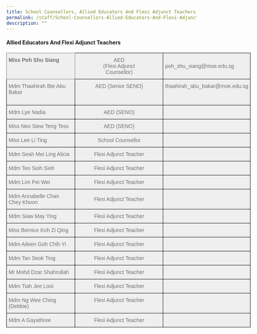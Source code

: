 ```yaml
---
title: School Counsellors, Allied Educators And Flexi Adjunct Teachers
permalink: /staff/School-Counsellors-Allied-Educators-And-Flexi-Adjunct-Teachers/
description: ""
---
```

#### **Allied Educators And Flexi Adjunct Teachers**

<style type="text/css">
.tg  {border-collapse:collapse;border-spacing:0;}
.tg td{border-color:black;border-style:solid;border-width:1px;font-family:Arial, sans-serif;font-size:14px;
  overflow:hidden;padding:10px 5px;word-break:normal;}
.tg th{border-color:black;border-style:solid;border-width:1px;font-family:Arial, sans-serif;font-size:14px;
  font-weight:normal;overflow:hidden;padding:10px 5px;word-break:normal;}
.tg .tg-qarn{background-color:#EFEFEF;color:#6F6F6F;text-align:left;vertical-align:middle}
.tg .tg-a3rt{background-color:#EFEFEF;border-color:inherit;color:#6F6F6F;font-weight:bold;text-align:left;vertical-align:top}
.tg .tg-ksrz{background-color:#EFEFEF;color:#6F6F6F;text-align:center;vertical-align:middle}
.tg .tg-5ytf{background-color:#EFEFEF;color:#6F6F6F;text-align:left;vertical-align:top}
.tg .tg-27m9{background-color:#EFEFEF;color:#6F6F6F;text-align:center;vertical-align:top}
</style>
<table class="tg" style="undefined;table-layout: fixed; width: 646px">
<colgroup>
<col style="width: 209px">
<col style="width: 273px">
<col style="width: 164px">
</colgroup>
<thead>
  <tr>
    <th class="tg-a3rt">Miss Poh Shu Siang<span style="color:#6F6F6F;background-color:#EFEFEF"> </span></th>
    <th class="tg-ksrz"><span style="color:#6F6F6F;background-color:#EFEFEF">     </span>AED<br>      (Flexi Adjunct     <br>      Counsellor)<br></th>
    <th class="tg-qarn"><span style="color:#6F6F6F;background-color:#EFEFEF">                             </span>poh_shu_siang@moe.edu.sg</th>
  </tr>
</thead>
<tbody>
  <tr>
    <td class="tg-5ytf">Mdm Thaahirah Bte Abu Bakar<br><br></td>
    <td class="tg-27m9">AED (Senior SENO)</td>
    <td class="tg-27m9">                thaahirah_abu_bakar@moe.edu.sg</td>
  </tr>
  <tr>
    <td class="tg-5ytf">Mdm Lye Nadia<br></td>
    <td class="tg-27m9"><span style="font-weight:400;font-style:normal;text-decoration:none;color:#6F6F6F;background-color:transparent">AED (SENO)</span></td>
    <td class="tg-27m9"></td>
  </tr>
  <tr>
    <td class="tg-5ytf">Miss Neo Siew Teng Tess <br></td>
    <td class="tg-ksrz"><span style="color:#6F6F6F;background-color:#EFEFEF"> </span>AED (SENO)</td>
    <td class="tg-qarn"><span style="color:#6F6F6F;background-color:#EFEFEF"> </span></td>
  </tr>
  <tr>
    <td class="tg-5ytf">Miss Lee Li Ting <br></td>
    <td class="tg-27m9"> School Counsellor </td>
    <td class="tg-qarn"><span style="color:#6F6F6F;background-color:#EFEFEF"> </span></td>
  </tr>
  <tr>
    <td class="tg-5ytf">Mdm Seah Mei Ling Alicia</td>
    <td class="tg-ksrz"><span style="color:#6F6F6F;background-color:#EFEFEF"> </span>Flexi Adjunct Teacher</td>
    <td class="tg-qarn"><span style="color:#6F6F6F;background-color:#EFEFEF"> </span></td>
  </tr>
  <tr>
    <td class="tg-5ytf">Mdm Teo Sioh Sioh </td>
    <td class="tg-ksrz"><span style="color:#6F6F6F;background-color:#EFEFEF"> </span>Flexi Adjunct Teacher</td>
    <td class="tg-qarn"><span style="color:#6F6F6F;background-color:#EFEFEF"> </span></td>
  </tr>
  <tr>
    <td class="tg-5ytf">Mdm Lim Pei Wei  </td>
    <td class="tg-ksrz"><span style="color:#6F6F6F;background-color:#EFEFEF"> </span>Flexi Adjunct Teacher</td>
    <td class="tg-qarn"><span style="color:#6F6F6F;background-color:#EFEFEF"> </span></td>
  </tr>
  <tr>
    <td class="tg-5ytf">Mdm Annabelle Chan Chey Khoon  </td>
    <td class="tg-ksrz">Flexi Adjunct Teacher</td>
    <td class="tg-qarn"><span style="color:#6F6F6F;background-color:#EFEFEF"> </span></td>
  </tr>
  <tr>
    <td class="tg-5ytf">Mdm Siaw May Ying </td>
    <td class="tg-ksrz"><span style="color:#6F6F6F;background-color:#EFEFEF">    </span>Flexi Adjunct Teacher</td>
    <td class="tg-qarn"><span style="color:#6F6F6F;background-color:#EFEFEF"> </span></td>
  </tr>
  <tr>
    <td class="tg-5ytf">Miss Bernice Koh Zi Qing  </td>
    <td class="tg-ksrz"><span style="color:#6F6F6F;background-color:#EFEFEF">    </span>Flexi Adjunct Teacher</td>
    <td class="tg-5ytf"> </td>
  </tr>
  <tr>
    <td class="tg-5ytf">Mdm Aileen Goh Chih Yi </td>
    <td class="tg-ksrz"><span style="color:#6F6F6F;background-color:#EFEFEF">  </span>Flexi Adjunct Teacher</td>
    <td class="tg-qarn"><span style="color:#6F6F6F;background-color:#EFEFEF"> </span></td>
  </tr>
  <tr>
    <td class="tg-5ytf">Mdm Tan Seok Ting<br> </td>
    <td class="tg-27m9">  Flexi Adjunct Teacher</td>
    <td class="tg-qarn"><span style="color:#6F6F6F;background-color:#EFEFEF"> </span></td>
  </tr>
  <tr>
    <td class="tg-5ytf">Mr Mohd Dzar Shahrullah</td>
    <td class="tg-27m9"> Flexi Adjunct Teacher</td>
    <td class="tg-qarn"><span style="color:#6F6F6F;background-color:#EFEFEF"> </span></td>
  </tr>
  <tr>
    <td class="tg-5ytf">Mdm Tiah Jee Looi </td>
    <td class="tg-27m9">Flexi Adjunct Teacher</td>
    <td class="tg-qarn"><span style="color:#6F6F6F;background-color:#EFEFEF"> </span></td>
  </tr>
  <tr>
    <td class="tg-5ytf">Mdm Ng Wee Ching (Debbie)  </td>
    <td class="tg-27m9">Flexi Adjunct Teacher<span style="background-color:#EFEFEF"> </span></td>
    <td class="tg-qarn"><span style="color:#6F6F6F;background-color:#EFEFEF"> </span></td>
  </tr>
  <tr>
    <td class="tg-5ytf">Mdm A Gayathree<span style="color:#6F6F6F;background-color:#EFEFEF"> </span></td>
    <td class="tg-27m9">Flexi Adjunct Teacher </td>
    <td class="tg-qarn"><span style="color:#6F6F6F;background-color:#EFEFEF"> </span></td>
  </tr>
</tbody>
</table>